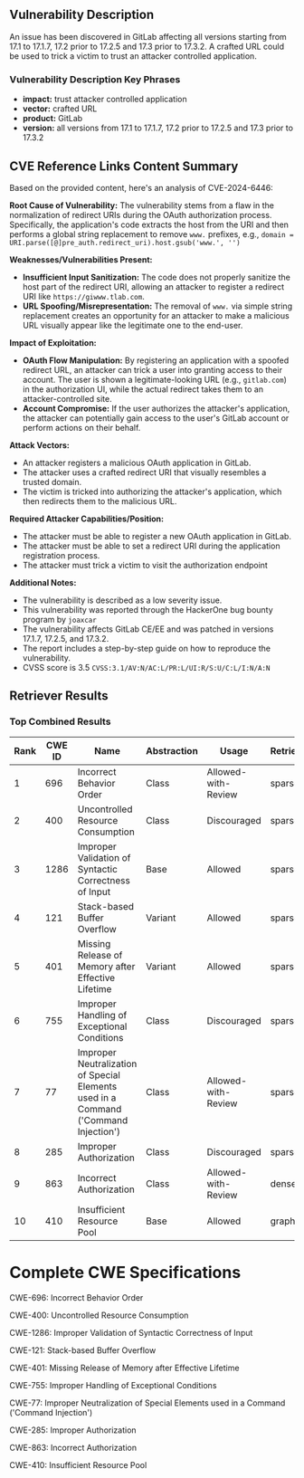 ## Vulnerability Description
An issue has been discovered in GitLab affecting all versions starting from 17.1 to 17.1.7, 17.2 prior to 17.2.5 and 17.3 prior to 17.3.2. A crafted URL could be used to trick a victim to trust an attacker controlled application.

### Vulnerability Description Key Phrases
- **impact:** trust attacker controlled application
- **vector:** crafted URL
- **product:** GitLab
- **version:** all versions from 17.1 to 17.1.7, 17.2 prior to 17.2.5 and 17.3 prior to 17.3.2

## CVE Reference Links Content Summary
Based on the provided content, here's an analysis of CVE-2024-6446:

**Root Cause of Vulnerability:**
The vulnerability stems from a flaw in the normalization of redirect URIs during the OAuth authorization process. Specifically, the application's code extracts the host from the URI and then performs a global string replacement to remove `www.` prefixes, e.g., `domain = URI.parse([@]pre_auth.redirect_uri).host.gsub('www.', '')`

**Weaknesses/Vulnerabilities Present:**
- **Insufficient Input Sanitization:** The code does not properly sanitize the host part of the redirect URI, allowing an attacker to register a redirect URI like `https://giwww.tlab.com`.
- **URL Spoofing/Misrepresentation:** The removal of `www.` via simple string replacement creates an opportunity for an attacker to make a malicious URL visually appear like the legitimate one to the end-user.

**Impact of Exploitation:**
- **OAuth Flow Manipulation:** By registering an application with a spoofed redirect URL, an attacker can trick a user into granting access to their account. The user is shown a legitimate-looking URL (e.g., `gitlab.com`) in the authorization UI, while the actual redirect takes them to an attacker-controlled site.
- **Account Compromise:** If the user authorizes the attacker's application, the attacker can potentially gain access to the user's GitLab account or perform actions on their behalf.

**Attack Vectors:**
- An attacker registers a malicious OAuth application in GitLab.
- The attacker uses a crafted redirect URI that visually resembles a trusted domain.
- The victim is tricked into authorizing the attacker's application, which then redirects them to the malicious URL.

**Required Attacker Capabilities/Position:**
- The attacker must be able to register a new OAuth application in GitLab.
- The attacker must be able to set a redirect URI during the application registration process.
- The attacker must trick a victim to visit the authorization endpoint

**Additional Notes:**
- The vulnerability is described as a low severity issue.
- This vulnerability was reported through the HackerOne bug bounty program by `joaxcar`
- The vulnerability affects GitLab CE/EE and was patched in versions 17.1.7, 17.2.5, and 17.3.2.
- The report includes a step-by-step guide on how to reproduce the vulnerability.
- CVSS score is 3.5 `CVSS:3.1/AV:N/AC:L/PR:L/UI:R/S:U/C:L/I:N/A:N`

## Retriever Results

### Top Combined Results

| Rank | CWE ID | Name | Abstraction | Usage  | Retrievers | Individual Scores |
|------|--------|------|-------------|-------|------------|-------------------|
| 1 | 696 | Incorrect Behavior Order | Class | Allowed-with-Review | sparse | 0.107 |
| 2 | 400 | Uncontrolled Resource Consumption | Class | Discouraged | sparse | 0.105 |
| 3 | 1286 | Improper Validation of Syntactic Correctness of Input | Base | Allowed | sparse | 0.105 |
| 4 | 121 | Stack-based Buffer Overflow | Variant | Allowed | sparse | 0.102 |
| 5 | 401 | Missing Release of Memory after Effective Lifetime | Variant | Allowed | sparse | 0.102 |
| 6 | 755 | Improper Handling of Exceptional Conditions | Class | Discouraged | sparse | 0.100 |
| 7 | 77 | Improper Neutralization of Special Elements used in a Command ('Command Injection') | Class | Allowed-with-Review | sparse | 0.099 |
| 8 | 285 | Improper Authorization | Class | Discouraged | sparse | 0.098 |
| 9 | 863 | Incorrect Authorization | Class | Allowed-with-Review | dense | 0.541 |
| 10 | 410 | Insufficient Resource Pool | Base | Allowed | graph | 0.002 |



# Complete CWE Specifications

CWE-696: Incorrect Behavior Order

CWE-400: Uncontrolled Resource Consumption

CWE-1286: Improper Validation of Syntactic Correctness of Input

CWE-121: Stack-based Buffer Overflow

CWE-401: Missing Release of Memory after Effective Lifetime

CWE-755: Improper Handling of Exceptional Conditions

CWE-77: Improper Neutralization of Special Elements used in a Command ('Command Injection')

CWE-285: Improper Authorization

CWE-863: Incorrect Authorization

CWE-410: Insufficient Resource Pool